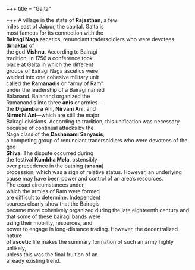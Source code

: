 +++
title = "Galta"

+++
A village in the state of **Rajasthan**, a few  
miles east of Jaipur, the capital. Galta is  
most famous for its connection with the  
**Bairagi Naga** ascetics, renunciant tradersoldiers who were devotees (**bhakta**) of  
the god **Vishnu**. According to Bairagi  
tradition, in 1756 a conference took  
place at Galta in which the different  
groups of Bairagi Naga ascetics were  
welded into one cohesive military unit  
called the **Ramanadis** or “army of Ram”  
under the leadership of a Bairagi named  
Balanand. Balanand organized the  
Ramanandis into three **anis** or armies—  
the **Digambara** Ani, **Nirvani Ani**, and  
**Nirmohi Ani**—which are still the major  
Bairagi divisions. According to tradition, this unification was necessary  
because of continual attacks by the  
Naga class of the **Dashanami Sanyasis**,  
a competing group of renunciant tradersoldiers who were devotees of the god  
**Shiva**. The dispute occurred during  
the festival **Kumbha Mela**, ostensibly  
over precedence in the bathing (**snana**)  
procession, which was a sign of relative status. However, an underlying  
cause may have been power and control of an area’s resources.  
The exact circumstances under  
which the armies of Ram were formed  
are difficult to determine. Independent  
sources clearly show that the Bairagis  
became more cohesively organized during the late eighteenth century and  
that some of these bairagi bands were  
using their mobility, resources, and  
power to engage in long-distance trading. However, the decentralized nature  
of **ascetic** life makes the summary formation of such an army highly unlikely,  
unless this was the final fruition of an  
already existing trend.